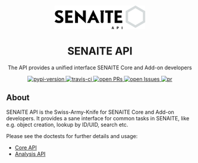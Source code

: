 <div align="center">

  <a href="https://github.com/senaite/senaite.api">
    <img src="static/api-logo.png" alt="senaite.api" height="64" />
  </a>
  <h1>SENAITE API</h1>

  <p>The API provides a unified interface SENAITE Core and Add-on developers</p>

  <div>
    <a href="https://pypi.python.org/pypi/senaite.api">
      <img src="https://img.shields.io/pypi/v/senaite.api.svg?style=flat-square" alt="pypi-version" />
    </a>
    <a href="https://travis-ci.org/senaite/senaite.api">
      <img src="https://img.shields.io/travis/senaite/senaite.api.svg?style=flat-square" alt="travis-ci" />
    </a>
    <a href="https://github.com/senaite/senaite.api/pulls">
      <img src="https://img.shields.io/github/issues-pr/senaite/senaite.api.svg?style=flat-square" alt="open PRs" />
    </a>
    <a href="https://github.com/senaite/senaite.api/issues">
      <img src="https://img.shields.io/github/issues/senaite/senaite.api.svg?style=flat-square" alt="open Issues" />
    </a>
    <a href="#">
      <img src="https://img.shields.io/badge/PRs-welcome-brightgreen.svg?style=flat-square" alt="pr" />
    </a>
  </div>
</div>


## About

SENAITE API is the Swiss-Army-Knife for SENAITE Core and Add-on developers. It
provides a sane interface for common tasks in SENAITE, like e.g. object
creation, lookup by ID/UID, search etc.

Please see the doctests for further details and usage:

- [Core API](src/senaite/api/docs/API.rst)
- [Analysis API](src/senaite/api/docs/API_analysis.rst)
